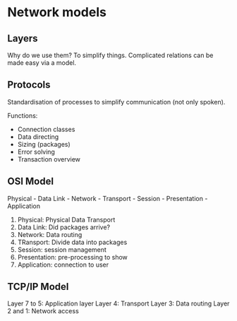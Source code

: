 # Network models

## Layers

Why do we use them? To simplify things. Complicated relations can be made easy via a model.

## Protocols

Standardisation of processes to simplify communication (not only spoken).

Functions:

- Connection classes
- Data directing
- Sizing (packages)
- Error solving
- Transaction overview


## OSI Model

Physical - Data Link - Network - Transport - Session - Presentation - Application

1. Physical: Physical Data Transport
2. Data Link: Did packages arrive?
3. Network: Data routing
4. TRansport: Divide data into packages
5. Session: session management
6. Presentation: pre-processing to show
7. Application: connection to user

## TCP/IP Model

Layer 7 to 5: Application layer
Layer 4: Transport
Layer 3: Data routing
Layer 2 and 1: Network access

